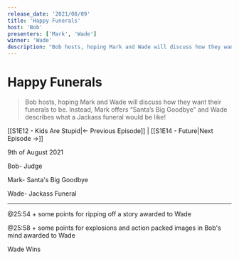 ```yaml
---
release_date: '2021/08/09'
title: 'Happy Funerals'
host: 'Bob'
presenters: ['Mark', 'Wade']
winner: 'Wade'
description: "Bob hosts, hoping Mark and Wade will discuss how they want their funerals to be. Instead, Mark offers “Santa’s Big Goodbye” and Wade describes what a Jackass funeral would be like!"
---
```


# Happy Funerals

> Bob hosts, hoping Mark and Wade will discuss how they want their funerals to be. Instead, Mark offers “Santa’s Big Goodbye” and Wade describes what a Jackass funeral would be like!

[[S1E12 - Kids Are Stupid|← Previous Episode]] | [[S1E14 - Future|Next Episode →]]

9th of August 2021

  

Bob- Judge

  

Mark- Santa's Big Goodbye

  

Wade- Jackass Funeral

  

___

  

@25:54 + some points for ripping off a story awarded to Wade

  

@25:58 + some points for explosions and action packed images in Bob's mind awarded to Wade

  

Wade Wins